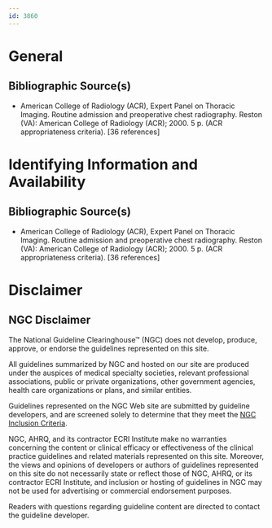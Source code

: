 ```yaml
---
id: 3860
---
```


# General

## Bibliographic Source(s)

- American College of Radiology (ACR), Expert Panel on Thoracic Imaging. Routine admission and preoperative chest radiography. Reston (VA): American College of Radiology (ACR); 2000. 5 p. (ACR appropriateness criteria). [36 references]

# Identifying Information and Availability

## Bibliographic Source(s)

- American College of Radiology (ACR), Expert Panel on Thoracic Imaging. Routine admission and preoperative chest radiography. Reston (VA): American College of Radiology (ACR); 2000. 5 p. (ACR appropriateness criteria). [36 references]

# Disclaimer

## NGC Disclaimer

The National Guideline Clearinghouse™ (NGC) does not develop, produce, approve, or endorse the guidelines represented on this site.

All guidelines summarized by NGC and hosted on our site are produced under the auspices of medical specialty societies, relevant professional associations, public or private organizations, other government agencies, health care organizations or plans, and similar entities.

Guidelines represented on the NGC Web site are submitted by guideline developers, and are screened solely to determine that they meet the [NGC Inclusion Criteria](/help-and-about/summaries/inclusion-criteria).

NGC, AHRQ, and its contractor ECRI Institute make no warranties concerning the content or clinical efficacy or effectiveness of the clinical practice guidelines and related materials represented on this site. Moreover, the views and opinions of developers or authors of guidelines represented on this site do not necessarily state or reflect those of NGC, AHRQ, or its contractor ECRI Institute, and inclusion or hosting of guidelines in NGC may not be used for advertising or commercial endorsement purposes.

Readers with questions regarding guideline content are directed to contact the guideline developer.

